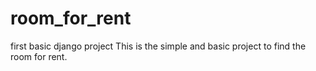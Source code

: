 # room_for_rent
first basic django project
This is the simple and basic project to find the room for rent.
